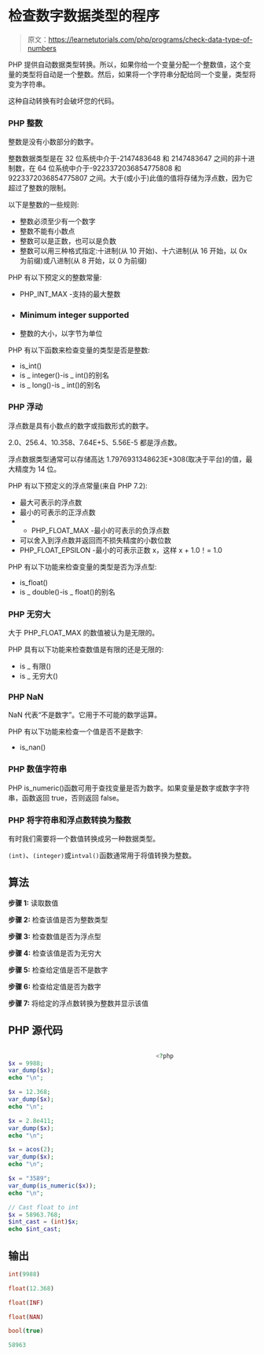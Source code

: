 # 检查数字数据类型的程序

> 原文：<https://learnetutorials.com/php/programs/check-data-type-of-numbers>

PHP 提供自动数据类型转换。所以，如果你给一个变量分配一个整数值，这个变量的类型将自动是一个整数。然后，如果将一个字符串分配给同一个变量，类型将变为字符串。

这种自动转换有时会破坏您的代码。

### **PHP 整数**

整数是没有小数部分的数字。

整数数据类型是在 32 位系统中介于-2147483648 和 2147483647 之间的非十进制数，在 64 位系统中介于-9223372036854775808 和 9223372036854775807 之间。大于(或小于)此值的值将存储为浮点数，因为它超过了整数的限制。

以下是整数的一些规则:

*   整数必须至少有一个数字
*   整数不能有小数点
*   整数可以是正数，也可以是负数
*   整数可以用三种格式指定:十进制(从 10 开始)、十六进制(从 16 开始，以 0x 为前缀)或八进制(从 8 开始，以 0 为前缀)

PHP 有以下预定义的整数常量:

*   PHP_INT_MAX -支持的最大整数
*   ### Minimum integer supported

*   整数的大小，以字节为单位

PHP 有以下函数来检查变量的类型是否是整数:

*   is_int()
*   is _ integer()-is _ int()的别名
*   is _ long()-is _ int()的别名

### **PHP 浮动**

浮点数是具有小数点的数字或指数形式的数字。

2.0、256.4、10.358、7.64E+5、5.56E-5 都是浮点数。

浮点数据类型通常可以存储高达 1.7976931348623E+308(取决于平台)的值，最大精度为 14 位。

PHP 有以下预定义的浮点常量(来自 PHP 7.2):

*   最大可表示的浮点数
*   最小的可表示的正浮点数
*   - PHP_FLOAT_MAX -最小的可表示的负浮点数
*   可以舍入到浮点数并返回而不损失精度的小数位数
*   PHP_FLOAT_EPSILON -最小的可表示正数 x，这样 x + 1.0！= 1.0

PHP 有以下功能来检查变量的类型是否为浮点型:

*   is_float()
*   is _ double()-is _ float()的别名

### **PHP 无穷大**

大于 PHP_FLOAT_MAX 的数值被认为是无限的。

PHP 具有以下功能来检查数值是有限的还是无限的:

*   is _ 有限()
*   is _ 无穷大()

### **PHP NaN**

NaN 代表“不是数字”。它用于不可能的数学运算。

PHP 有以下功能来检查一个值是否不是数字:

*   is_nan()

### **PHP 数值字符串**

PHP is_numeric()函数可用于查找变量是否为数字。如果变量是数字或数字字符串，函数返回 true，否则返回 false。

### **PHP 将字符串和浮点数转换为整数**

有时我们需要将一个数值转换成另一种数据类型。

`(int)`、`(integer)`或`intval()`函数通常用于将值转换为整数。

## 算法

**步骤 1:** 读取数值

**步骤 2:** 检查该值是否为整数类型

**步骤 3:** 检查数值是否为浮点型

**步骤 4:** 检查该值是否为无穷大

**步骤 5:** 检查给定值是否不是数字

**步骤 6:** 检查给定值是否为数字

**步骤 7:** 将给定的浮点数转换为整数并显示该值

## PHP 源代码

```php

                                          <?php
$x = 9988;
var_dump($x);
echo "\n";

$x = 12.368;
var_dump($x);
echo "\n";

$x = 2.8e411;
var_dump($x);
echo "\n";

$x = acos(2);
var_dump($x);
echo "\n";

$x = "3589";
var_dump(is_numeric($x));
echo "\n";

// Cast float to int
$x = 58963.768;
$int_cast = (int)$x;
echo $int_cast; 

```

## 输出

```php
int(9988)

float(12.368)

float(INF)

float(NAN)

bool(true)

58963
```